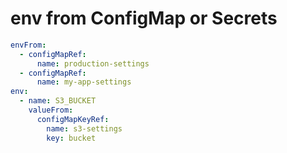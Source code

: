 # env from ConfigMap or Secrets

```yaml
envFrom:
  - configMapRef:
      name: production-settings
  - configMapRef:
      name: my-app-settings
env:
  - name: S3_BUCKET
    valueFrom:
      configMapKeyRef:
        name: s3-settings
        key: bucket
```
